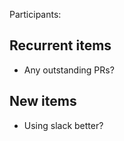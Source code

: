 Participants: 

Recurrent items
----------------
* Any outstanding PRs?

New items
---------
* Using slack better?
